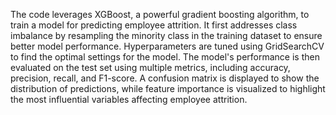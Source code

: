 The code leverages XGBoost, a powerful gradient boosting algorithm, to train a model for predicting employee attrition. It first addresses class imbalance by resampling the minority class in the training dataset to ensure better model performance. Hyperparameters are tuned using GridSearchCV to find the optimal settings for the model. The model's performance is then evaluated on the test set using multiple metrics, including accuracy, precision, recall, and F1-score. A confusion matrix is displayed to show the distribution of predictions, while feature importance is visualized to highlight the most influential variables affecting employee attrition.
